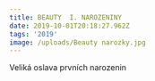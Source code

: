 ```yaml
---
title: BEAUTY  I. NAROZENINY
date: 2019-10-01T20:18:27.962Z
tags: '2019'
image: /uploads/Beauty narozky.jpg
---
```

  

Veliká oslava prvních narozenin
